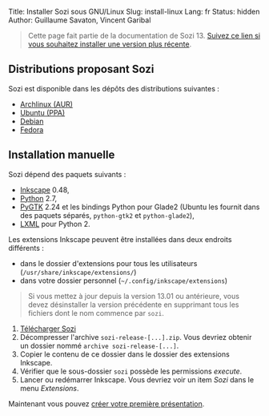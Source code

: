 Title: Installer Sozi sous GNU/Linux
Slug: install-linux
Lang: fr
Status: hidden
Author: Guillaume Savaton, Vincent Garibal

> Cette page fait partie de la documentation de Sozi 13.
> [Suivez ce lien si vous souhaitez installer une version plus récente](|filename|install.md).

Distributions proposant Sozi
----------------------------

Sozi est disponible dans les dépôts des distributions suivantes :

* [Archlinux (AUR)](http://aur.archlinux.org/packages.php?ID=42270)
* [Ubuntu (PPA)](https://launchpad.net/~sunab/+archive/sozi-release)
* [Debian](http://packages.banuscorp.eu/debian/)
* [Fedora](https://apps.fedoraproject.org/packages/inkscape-sozi)

Installation manuelle
---------------------

Sozi dépend des paquets suivants :

* [Inkscape](http://inkscape.org) 0.48,
* [Python](http://python.org/) 2.7,
* [PyGTK](http://www.pygtk.org/) 2.24 et les bindings Python pour Glade2 (Ubuntu les fournit dans des paquets séparés, `python-gtk2` et `python-glade2`),
* [LXML](http://lxml.de/) pour Python 2.

Les extensions Inkscape peuvent être installées dans deux endroits différents :

* dans le dossier d'extensions pour tous les utilisateurs (`/usr/share/inkscape/extensions/`)
* dans votre dossier personnel (`~/.config/inkscape/extensions`)

> Si vous mettez à jour depuis la version 13.01 ou antérieure,
vous devez désinstaller la version précédente en supprimant tous les fichiers dont le nom commence par `sozi`.

1. [Télécharger Sozi](https://github.com/senshu/Sozi/releases/download/13.11/sozi-release-13.11-30213629.zip)
2. Décompresser l'archive `sozi-release-[...].zip`.
Vous devriez obtenir un dossier nommé `archive sozi-release-[...]`.
3. Copier le contenu de ce dossier dans le dossier des extensions Inkscape.
4. Vérifier que le sous-dossier `sozi` possède les permissions *execute*.
5. Lancer ou redémarrer Inkscape.
Vous devriez voir un item *Sozi* dans le menu *Extensions*.

Maintenant vous pouvez [créer votre première présentation](|filename|create.md).

